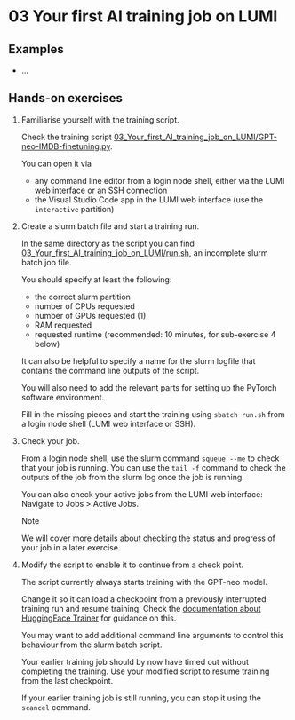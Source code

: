 # 03 Your first AI training job on LUMI

## Examples

[comment]: <> (List your examples from the lecture here and provide the necessary links to scripts, notebooks, etc. to run them on LUMI)

* ...

## Hands-on exercises

1. Familiarise yourself with the training script.
   
   Check the training script [03_Your_first_AI_training_job_on_LUMI/GPT-neo-IMDB-finetuning.py](03_Your_first_AI_training_job_on_LUMI/GPT-neo-IMDB-finetuning.py). 
   
   You can open it via
   - any command line editor from a login node shell, either via the LUMI web interface or an SSH connection
   - the Visual Studio Code app in the LUMI web interface (use the `interactive` partition)

2. Create a slurm batch file and start a training run.

    In the same directory as the script you can find [03_Your_first_AI_training_job_on_LUMI/run.sh](03_Your_first_AI_training_job_on_LUMI/run.sh), an incomplete slurm batch job file.
    
    You should specify at least the following:
    - the correct slurm partition
    - number of CPUs requested
    - number of GPUs requested (1)
    - RAM requested
    - requested runtime (recommended: 10 minutes, for sub-exercise 4 below)
  
    It can also be helpful to specify a name for the slurm logfile that contains the command line outputs of the script.

    You will also need to add the relevant parts for setting up the PyTorch software environment.
    
    Fill in the missing pieces and start the training using `sbatch run.sh` from a login node shell (LUMI web interface or SSH).

3. Check your job.

    From a login node shell, use the slurm command `squeue --me` to check that your job is running. You can use the `tail -f` command to check the outputs of the job from the slurm log once the job is running.

    You can also check your active jobs from the LUMI web interface: Navigate to Jobs > Active Jobs.

    > [!NOTE]
    > We will cover more details about checking the status and progress of your job in a later exercise.

4. Modify the script to enable it to continue from a check point.

    The script currently always starts training with the GPT-neo model.
    
    Change it so it can load a checkpoint from a previously interrupted training run and resume training. Check the [documentation about HuggingFace Trainer](https://huggingface.co/docs/transformers/main_classes/trainer) for guidance on this.

    You may want to add additional command line arguments to control this behaviour from the slurm batch script.

    Your earlier training job should by now have timed out without completing the training. Use your modified script to resume training from the last checkpoint.

    If your earlier training job is still running, you can stop it using the `scancel` command.
